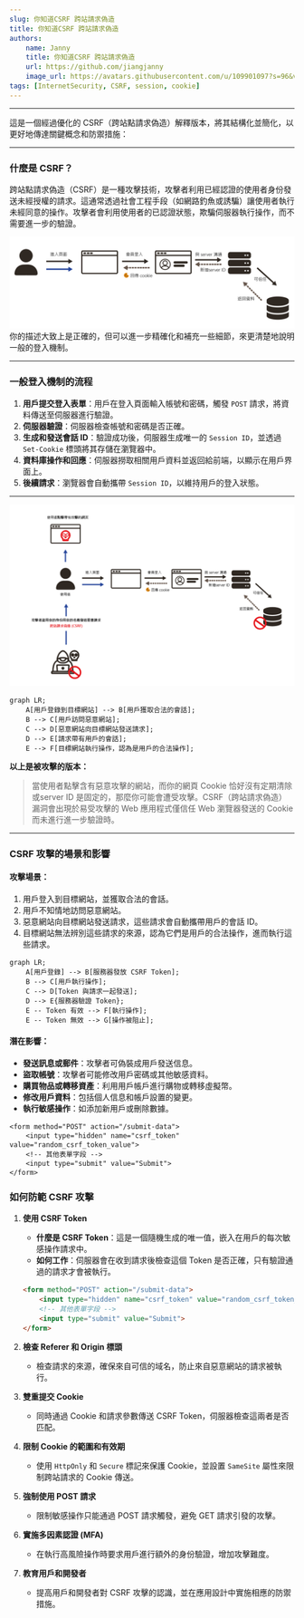 ```yaml
---
slug: 你知道CSRF 跨站請求偽造
title: 你知道CSRF 跨站請求偽造
authors:
    name: Janny
    title: 你知道CSRF 跨站請求偽造
    url: https://github.com/jiangjanny
    image_url: https://avatars.githubusercontent.com/u/109901097?s=96&v=4
tags: [InternetSecurity, CSRF, session, cookie]
---
```


---


這是一個經過優化的 CSRF（跨站點請求偽造）解釋版本，將其結構化並簡化，以更好地傳達關鍵概念和防禦措施：

---

### **什麼是 CSRF？**

跨站點請求偽造（CSRF）是一種攻擊技術，攻擊者利用已經認證的使用者身份發送未經授權的請求。這通常透過社會工程手段（如網路釣魚或誘騙）讓使用者執行未經同意的操作。攻擊者會利用使用者的已認證狀態，欺騙伺服器執行操作，而不需要進一步的驗證。

![alt text](image-3.png)
你的描述大致上是正確的，但可以進一步精確化和補充一些細節，來更清楚地說明一般的登入機制。

---

### **一般登入機制的流程**

1. **用戶提交登入表單**：用戶在登入頁面輸入帳號和密碼，觸發 `POST` 請求，將資料傳送至伺服器進行驗證。
2. **伺服器驗證**：伺服器檢查帳號和密碼是否正確。
3. **生成和發送會話 ID**：驗證成功後，伺服器生成唯一的 `Session ID`，並透過 `Set-Cookie` 標頭將其存儲在瀏覽器中。
4. **資料庫操作和回應**：伺服器撈取相關用戶資料並返回給前端，以顯示在用戶界面上。
5. **後續請求**：瀏覽器會自動攜帶 `Session ID`，以維持用戶的登入狀態。

---

![alt text](image-4.png)

<!-- _\*\*流程圖_
![alt text](image-6.png) -->

```mermaid
graph LR;
    A[用戶登錄到目標網站] --> B[用戶獲取合法的會話];
    B --> C[用戶訪問惡意網站];
    C --> D[惡意網站向目標網站發送請求];
    D --> E[請求帶有用戶的會話];
    E --> F[目標網站執行操作，認為是用戶的合法操作];
```

**以上是被攻擊的版本：**

> 當使用者點擊含有惡意攻擊的網站，而你的網頁 Cookie 恰好沒有定期清除或server ID 是固定的，那麼你可能會遭受攻擊。CSRF（跨站請求偽造）漏洞會出現於易受攻擊的 Web 應用程式僅信任 Web 瀏覽器發送的 Cookie 而未進行進一步驗證時。


---

### **CSRF 攻擊的場景和影響**

#### **攻擊場景：**
1. 用戶登入到目標網站，並獲取合法的會話。
2. 用戶不知情地訪問惡意網站。
3. 惡意網站向目標網站發送請求，這些請求會自動攜帶用戶的會話 ID。
4. 目標網站無法辨別這些請求的來源，認為它們是用戶的合法操作，進而執行這些請求。
```mermaid
graph LR;
    A[用戶登錄] --> B[服務器發放 CSRF Token];
    B --> C[用戶執行操作];
    C --> D[Token 與請求一起發送];
    D --> E{服務器驗證 Token};
    E -- Token 有效 --> F[執行操作];
    E -- Token 無效 --> G[操作被阻止];

```

#### **潛在影響：**
- **發送訊息或郵件**：攻擊者可偽裝成用戶發送信息。
- **盜取帳號**：攻擊者可能修改用戶密碼或其他敏感資料。
- **購買物品或轉移資產**：利用用戶帳戶進行購物或轉移虛擬幣。
- **修改用戶資料**：包括個人信息和帳戶設置的變更。
- **執行敏感操作**：如添加新用戶或刪除數據。

```code
<form method="POST" action="/submit-data">
    <input type="hidden" name="csrf_token" value="random_csrf_token_value">
    <!-- 其他表單字段 -->
    <input type="submit" value="Submit">
</form>

```

### **如何防範 CSRF 攻擊**

1. **使用 CSRF Token**
   - **什麼是 CSRF Token**：這是一個隨機生成的唯一值，嵌入在用戶的每次敏感操作請求中。
   - **如何工作**：伺服器會在收到請求後檢查這個 Token 是否正確，只有驗證通過的請求才會被執行。

   ```html
   <form method="POST" action="/submit-data">
       <input type="hidden" name="csrf_token" value="random_csrf_token_value">
       <!-- 其他表單字段 -->
       <input type="submit" value="Submit">
   </form>
   ```

2. **檢查 Referer 和 Origin 標頭**
   - 檢查請求的來源，確保來自可信的域名，防止來自惡意網站的請求被執行。

3. **雙重提交 Cookie**
   - 同時通過 Cookie 和請求參數傳送 CSRF Token，伺服器檢查這兩者是否匹配。

4. **限制 Cookie 的範圍和有效期**
   - 使用 `HttpOnly` 和 `Secure` 標記來保護 Cookie，並設置 `SameSite` 屬性來限制跨站請求的 Cookie 傳送。

5. **強制使用 POST 請求**
   - 限制敏感操作只能通過 POST 請求觸發，避免 GET 請求引發的攻擊。

6. **實施多因素認證 (MFA)**
   - 在執行高風險操作時要求用戶進行額外的身份驗證，增加攻擊難度。

7. **教育用戶和開發者**
   - 提高用戶和開發者對 CSRF 攻擊的認識，並在應用設計中實施相應的防禦措施。
